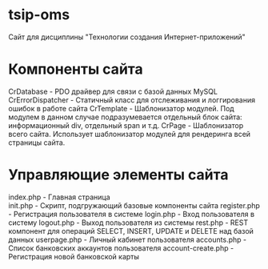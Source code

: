 # tsip-oms
Сайт для дисциплины "Технологии создания Интернет-приложений"

# Компоненты сайта
CrDatabase            - PDO драйвер для связи с базой данных MySQL  
CrErrorDispatcher     - Статичный класс для отслеживания и логгирования ошибок в работе сайта
CrTemplate            - Шаблонизатор модулей. Под модулем в данном случае подразумевается отдельный блок сайта: информационный div, отдельный span и т.д.
CrPage                - Шаблонизатор всего сайта. Использует шаблонизатор модулей для рендеринга всей страницы сайта.

# Управляющие элементы сайта
index.php          - Главная страница  
init.php           - Скрипт, подгружающий базовые компоненты сайта
register.php       - Регистрация пользователя в системе
login.php          - Вход пользователя в систему
logout.php         - Выход пользователя из системы
rest.php           - REST компонент для операций SELECT, INSERT, UPDATE и DELETE над базой данных
userpage.php       - Личный кабинет пользователя
accounts.php       - Список банковских аккаунтов пользователя 
account-create.php - Регистрация новой банковской карты
